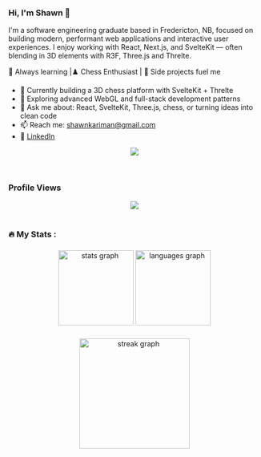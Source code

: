 ### Hi, I'm Shawn 👋

I'm a software engineering graduate based in Fredericton, NB, focused on building modern, performant web applications and interactive user experiences. I enjoy working with React, Next.js, and SvelteKit — often blending in 3D elements with R3F, Three.js and Threlte.

🧠 Always learning |♟️ Chess Enthusiast | 🧪 Side projects fuel me

* 🔭 Currently building a 3D chess platform with SvelteKit + Threlte
* 🌱 Exploring advanced WebGL and full-stack development patterns
* 💬 Ask me about: React, SvelteKit, Three.js, chess, or turning ideas into clean code
* 📫 Reach me: [shawnkariman@gmail.com](mailto:shawnkariman@gmail.com)
* 💼 [LinkedIn](https://www.linkedin.com/in/shawn-kariman)

</pre>

<p align="center">
  <a href="https://skillicons.dev">
    <img src="https://skillicons.dev/icons?i=javascript,html5,css,react,svelte,nextjs,postgresql,git,docker,c" />
  </a>
</p>

<br>

### Profile Views
<div align="center">
  <img src="https://profile-counter.glitch.me/Shahriar-Kariman/count.svg?"  />
</div>

<br />

<h3 align="left">🔥   My Stats :</h3>

###

<div align="center">
  <img src="https://github-readme-stats.vercel.app/api?username=Shahriar-Kariman&hide_title=false&hide_rank=false&show_icons=true&include_all_commits=true&count_private=true&disable_animations=false&theme=gruvbox&locale=en&hide_border=false&order=1" height="150" alt="stats graph"  />
  <img src="https://github-readme-stats.vercel.app/api/top-langs?username=Shahriar-Kariman&locale=en&hide_title=false&layout=compact&card_width=320&langs_count=5&theme=gruvbox&hide_border=false&order=2" height="150" alt="languages graph"  />
</div>

###

<div align="center">
  <img src="https://streak-stats.demolab.com?user=Shahriar-Kariman&locale=en&mode=daily&theme=dark&hide_border=false&border_radius=5&order=3" height="220" alt="streak graph"  />
</div>

###
